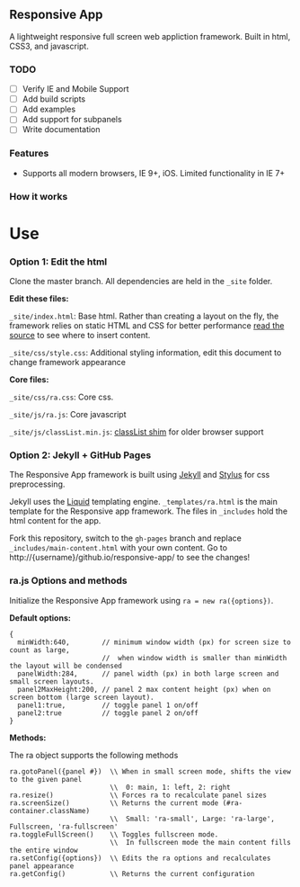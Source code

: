 Responsive App
---
A lightweight responsive full screen web appliction framework.
Built in html, CSS3, and javascript.

### TODO
 - [ ] Verify IE and Mobile Support
 - [ ] Add build scripts
 - [ ] Add examples
 - [ ] Add support for subpanels
 - [ ] Write documentation

### Features
 - Supports all modern browsers, IE 9+, iOS. Limited functionality in IE 7+

### How it works

Use
===
### Option 1: Edit the html

Clone the master branch. All dependencies are held in the `_site` folder.

**Edit these files:**

`_site/index.html`: Base html. Rather than creating a layout on the fly, the framework relies on static HTML and CSS for better performance [read the source](http://github.com/fgassert/responsive-app/_site/index.html) to see where to insert content.

`_site/css/style.css`: Additional styling information, edit this document to change framework appearance

**Core files:**

`_site/css/ra.css`: Core css.

`_site/js/ra.js`: Core javascript

`_site/js/classList.min.js`: [classList shim](https://github.com/eligrey/classList.js/blob/master/classList.js) for older browser support

### Option 2: Jekyll + GitHub Pages

The Responsive App framework is built using [Jekyll](http://jekyllrb.com) and [Stylus](http://learnboost.github.io/stylus/) for css preprocessing.

Jekyll uses the [Liquid](http://liquidmarkup.org) templating engine.
`_templates/ra.html` is the main template for the Responsive app framework.
The files in `_includes` hold the html content for the app.

Fork this repository, switch to the `gh-pages` branch and replace `_includes/main-content.html` with your own content.
Go to http://{username}/github.io/responsive-app/ to see the changes!

### ra.js Options and methods

Initialize the Responsive App framework using `ra = new ra({options})`.

**Default options:**
```
{
  minWidth:640,        // minimum window width (px) for screen size to count as large, 
                       //  when window width is smaller than minWidth the layout will be condensed
  panelWidth:284,      // panel width (px) in both large screen and small screen layouts.
  panel2MaxHeight:200, // panel 2 max content height (px) when on screen bottom (large screen layout).
  panel1:true,         // toggle panel 1 on/off
  panel2:true          // toggle panel 2 on/off
}
```

**Methods:**

The ra object supports the following methods
```
ra.gotoPanel({panel #})  \\ When in small screen mode, shifts the view to the given panel
                         \\  0: main, 1: left, 2: right
ra.resize()              \\ Forces ra to recalculate panel sizes
ra.screenSize()          \\ Returns the current mode (#ra-container.className)
                         \\  Small: 'ra-small', Large: 'ra-large', Fullscreen, 'ra-fullscreen'
ra.toggleFullScreen()    \\ Toggles fullscreen mode. 
                         \\  In fullscreen mode the main content fills the entire window
ra.setConfig({options})  \\ Edits the ra options and recalculates panel appearance
ra.getConfig()           \\ Returns the current configuration
```




